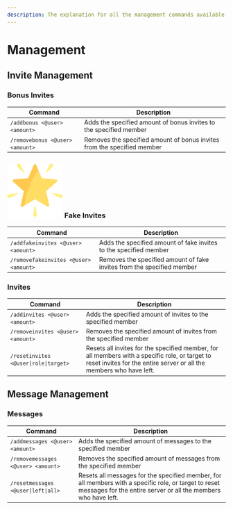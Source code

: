 ```yaml
---
description: The explanation for all the management commands available for Invite Tracker.
---
```


# Management

## Invite Management

### Bonus Invites

| Command                         | Description                                                             |
| ------------------------------- | ----------------------------------------------------------------------- |
| `/addbonus <@user> <amount>`    | Adds the specified amount of bonus invites to the specified member      |
| `/removebonus <@user> <amount>` | Removes the specified amount of bonus invites from the specified member |

### <img src="../.gitbook/assets/premium.png" alt="" data-size="line"> Fake Invites

| Command                               | Description                                                            |
| ------------------------------------- | ---------------------------------------------------------------------- |
| `/addfakeinvites <@user> <amount>`    | Adds the specified amount of fake invites to the specified member      |
| `/removefakeinvites <@user> <amount>` | Removes the specified amount of fake invites from the specified member |

### Invites

| Command                               | Description                                                                                                                                                           |
| ------------------------------------- | --------------------------------------------------------------------------------------------------------------------------------------------------------------------- |
| `/addinvites <@user> <amount>`        | Adds the specified amount of invites to the specified member                                                                                                          |
| `/removeinvites <@user> <amount>`     | Removes the specified amount of invites from the specified member                                                                                                     |
| `/resetinvites <@user\|role\|target>` | Resets all invites for the specified member, for all members with a specific role, or target to reset invites for the entire server or all the members who have left. |

## Message Management

### Messages

| Command                             | Description                                                                                                                                                             |
| ----------------------------------- | ----------------------------------------------------------------------------------------------------------------------------------------------------------------------- |
| `/addmessages <@user> <amount>`     | Adds the specified amount of messages to the specified member                                                                                                           |
| `/removemessages <@user> <amount>`  | Removes the specified amount of messages from the specified member                                                                                                      |
| `/resetmessages <@user\|left\|all>` | Resets all messages for the specified member, for all members with a specific role, or target to reset messages for the entire server or all the members who have left. |
